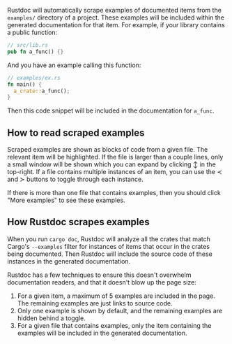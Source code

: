 Rustdoc will automatically scrape examples of documented items from the `examples/` directory of a project. These examples will be included within the generated documentation for that item. For example, if your library contains a public function:

```rust
// src/lib.rs
pub fn a_func() {}
```

And you have an example calling this function:

```rust
// examples/ex.rs
fn main() {
  a_crate::a_func();
}
```

Then this code snippet will be included in the documentation for `a_func`.

## How to read scraped examples

Scraped examples are shown as blocks of code from a given file. The relevant item will be highlighted. If the file is larger than a couple lines, only a small window will be shown which you can expand by clicking &varr; in the top-right. If a file contains multiple instances of an item, you can use the &pr; and &sc; buttons to toggle through each instance.

If there is more than one file that contains examples, then you should click "More examples" to see these examples.


## How Rustdoc scrapes examples

When you run `cargo doc`, Rustdoc will analyze all the crates that match Cargo's `--examples` filter for instances of items that occur in the crates being documented. Then Rustdoc will include the source code of these instances in the generated documentation.

Rustdoc has a few techniques to ensure this doesn't overwhelm documentation readers, and that it doesn't blow up the page size:

1. For a given item, a maximum of 5 examples are included in the page. The remaining examples are just links to source code.
2. Only one example is shown by default, and the remaining examples are hidden behind a toggle.
3. For a given file that contains examples, only the item containing the examples will be included in the generated documentation.
